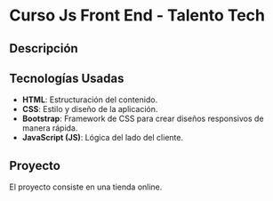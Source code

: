 # Curso Js Front End - Talento Tech

## Descripción



## Tecnologías Usadas

- **HTML**: Estructuración del contenido.
- **CSS**: Estilo y diseño de la aplicación.
- **Bootstrap**: Framework de CSS para crear diseños responsivos de manera rápida.
- **JavaScript (JS)**: Lógica del lado del cliente.

## Proyecto

El proyecto consiste en una tienda online.




